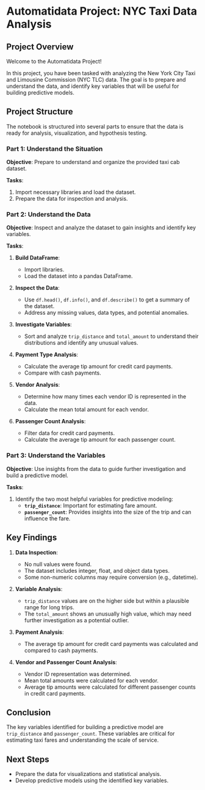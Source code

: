 # Automatidata Project: NYC Taxi Data Analysis

## Project Overview

Welcome to the Automatidata Project!

In this project, you have been tasked with analyzing the New York City Taxi and Limousine Commission (NYC TLC) data. The goal is to prepare and understand the data, and identify key variables that will be useful for building predictive models.

## Project Structure

The notebook is structured into several parts to ensure that the data is ready for analysis, visualization, and hypothesis testing.

### Part 1: Understand the Situation

**Objective**: Prepare to understand and organize the provided taxi cab dataset.

**Tasks**:
1. Import necessary libraries and load the dataset.
2. Prepare the data for inspection and analysis.

### Part 2: Understand the Data

**Objective**: Inspect and analyze the dataset to gain insights and identify key variables.

**Tasks**:
1. **Build DataFrame**:
   - Import libraries.
   - Load the dataset into a pandas DataFrame.

2. **Inspect the Data**:
   - Use `df.head()`, `df.info()`, and `df.describe()` to get a summary of the dataset.
   - Address any missing values, data types, and potential anomalies.

3. **Investigate Variables**:
   - Sort and analyze `trip_distance` and `total_amount` to understand their distributions and identify any unusual values.

4. **Payment Type Analysis**:
   - Calculate the average tip amount for credit card payments.
   - Compare with cash payments.

5. **Vendor Analysis**:
   - Determine how many times each vendor ID is represented in the data.
   - Calculate the mean total amount for each vendor.

6. **Passenger Count Analysis**:
   - Filter data for credit card payments.
   - Calculate the average tip amount for each passenger count.

### Part 3: Understand the Variables

**Objective**: Use insights from the data to guide further investigation and build a predictive model.

**Tasks**:
1. Identify the two most helpful variables for predictive modeling:
   - **`trip_distance`**: Important for estimating fare amount.
   - **`passenger_count`**: Provides insights into the size of the trip and can influence the fare.

## Key Findings

1. **Data Inspection**:
   - No null values were found.
   - The dataset includes integer, float, and object data types.
   - Some non-numeric columns may require conversion (e.g., datetime).

2. **Variable Analysis**:
   - `trip_distance` values are on the higher side but within a plausible range for long trips.
   - The `total_amount` shows an unusually high value, which may need further investigation as a potential outlier.

3. **Payment Analysis**:
   - The average tip amount for credit card payments was calculated and compared to cash payments.

4. **Vendor and Passenger Count Analysis**:
   - Vendor ID representation was determined.
   - Mean total amounts were calculated for each vendor.
   - Average tip amounts were calculated for different passenger counts in credit card payments.

## Conclusion

The key variables identified for building a predictive model are `trip_distance` and `passenger_count`. These variables are critical for estimating taxi fares and understanding the scale of service.

## Next Steps

- Prepare the data for visualizations and statistical analysis.
- Develop predictive models using the identified key variables.
